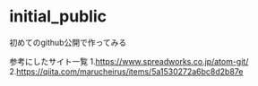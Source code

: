 # initial_public
初めてのgithub公開で作ってみる

参考にしたサイト一覧
1.https://www.spreadworks.co.jp/atom-git/
2.https://qiita.com/marucheirus/items/5a1530272a6bc8d2b87e
